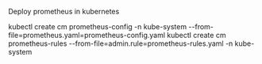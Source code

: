 Deploy prometheus in kubernetes

 kubectl create cm prometheus-config -n kube-system --from-file=prometheus.yaml=prometheus-config.yaml 
kubectl create cm prometheus-rules --from-file=admin.rule=prometheus-rules.yaml -n kube-system

